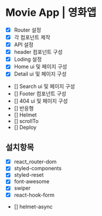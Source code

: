 # Movie App | 영화앱

- [x] Router 설정
- [x] 각 컴포넌트 제작
- [x] API 설정
- [x] header 컴포넌트 구성
- [x] Loding 설정
- [x] Home ui 및 페이지 구성
- [x] Detail ui 및 페이지 구성
- [] Search ui 및 페이지 구성
- [] Footer 컴포넌트 구성
- [] 404 ui 및 페이지 구성
- [] 반응형
- [] Helmet
- [] scrollTo
- [] Deploy

## 설치항목

- [x] react_router-dom
- [x] styled-components
- [x] styled-reset
- [x] font-awesome
- [x] swiper
- [x] react-hook-form
- [] helmet-async
